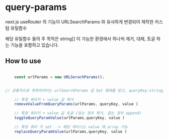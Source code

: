 # query-params

next.js useRouter 의 기능이  URLSearchParams 와 유사하게 변경되어 제작한 커스텀 유틸함수

해당 유틸함수 들의 주 목적은 string[] 이 가능한 환경에서 하나씩 제거, 대체, 토글 하는 기능을 포함하고 있습니다.

## How to use

```ts

    const urlParams = new URLSerachParams();


// 공통적으로 첫파라미터는 urlSearchParams 값 Set 형태를 받고, queryKey:string, value:string 이 모두 필요합니다.

    // 특정 쿼리키 + value 값 제거 
    removeValueFromQueryParams(urlParams, queryKey, value )   

    // 특정 쿼리키 + value 값 토글 (있는 경우 제거, 없는 경우 append)
    toggleQueryParamValue(urlParams,queryKey, value )

    // 특정 쿼리 키 set  -> 해당 케이스는 value 에 array 가능
    replaceQueryParamValue(urlParams,queryKey, value )

```
